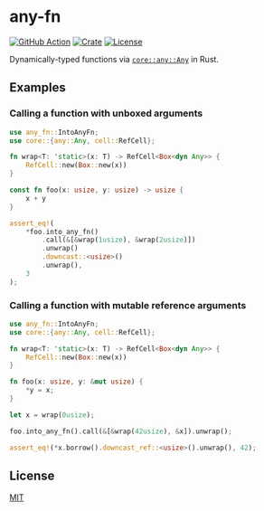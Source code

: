 # any-fn

[![GitHub Action](https://img.shields.io/github/actions/workflow/status/raviqqe/any-fn/test.yaml?branch=main&style=flat-square)](https://github.com/raviqqe/any-fn/actions)
[![Crate](https://img.shields.io/crates/v/any-fn.svg?style=flat-square)](https://crates.io/crates/any-fn)
[![License](https://img.shields.io/github/license/raviqqe/any-fn.svg?style=flat-square)](LICENSE)

Dynamically-typed functions via [`core::any::Any`](https://doc.rust-lang.org/stable/core/any/trait.Any.html) in Rust.

## Examples

### Calling a function with unboxed arguments

```rust
use any_fn::IntoAnyFn;
use core::{any::Any, cell::RefCell};

fn wrap<T: 'static>(x: T) -> RefCell<Box<dyn Any>> {
    RefCell::new(Box::new(x))
}

const fn foo(x: usize, y: usize) -> usize {
    x + y
}

assert_eq!(
    *foo.into_any_fn()
        .call(&[&wrap(1usize), &wrap(2usize)])
        .unwrap()
        .downcast::<usize>()
        .unwrap(),
    3
);
```

### Calling a function with mutable reference arguments

```rust
use any_fn::IntoAnyFn;
use core::{any::Any, cell::RefCell};

fn wrap<T: 'static>(x: T) -> RefCell<Box<dyn Any>> {
    RefCell::new(Box::new(x))
}

fn foo(x: usize, y: &mut usize) {
    *y = x;
}

let x = wrap(0usize);

foo.into_any_fn().call(&[&wrap(42usize), &x]).unwrap();

assert_eq!(*x.borrow().downcast_ref::<usize>().unwrap(), 42);
```

## License

[MIT](LICENSE)
